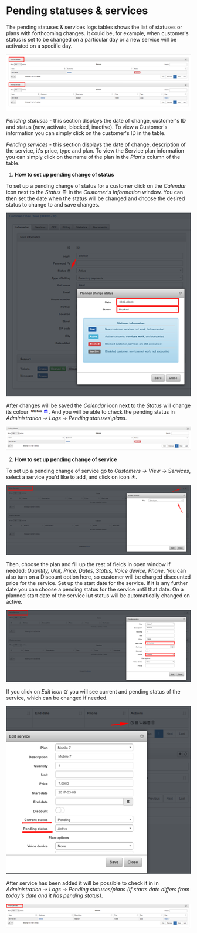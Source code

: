 Pending statuses & services
======================

The pending statuses & services logs tables shows the list of statuses or plans with forthcoming changes.  It could be, for example, when customer's status is set to be changed on a particular day or a new service will be activated on a specific day.

![Pending](pending.png)

*Pending statuses* - this section displays the date of change, customer's ID and status (new, activate, blocked, inactive). To view a Customer's information you can simply click on the customer's ID in the table.

*Pending services* - this section displays the date of change, description of the service, it's price, type and plan. To view the Service plan information you can simply click on the name of the plan in the *Plan's* column of the table.


1. **How to set up pending change of status**

To set up a pending change of status for a customer click on the *Calendar* icon next to the *Status* <icon class="image-icon">![ViewIcon1](view_icon1.png)</icon> in the *Customer's Information* window. You can then set the date when the status will be changed and choose the desired status to change to and save changes.

![Planned change status](planned_change_status.png)

After changes will be saved the *Calendar* icon next to the *Status* will change its colour <icon class="image-icon"> ![ViewIcon2](view_icon2.png)</icon>. And you will be able to check the pending status in *Administration → Logs → Pending statuses\plans*.

![Pending customers](pending_customers.png)


2. **How to set up pending change of service**

To set up a pending change of service go to *Customers → View → Services*, select a service you'd like to add, and click on icon <icon class="image-icon">![ViewIcon3](view_icon3.png)</icon>.

![Create service](create_service.png)

 Then, choose the plan and fill up the rest of fields in open window if needed: *Quantity, Unit, Price, Dates, Status, Voice device, Phone*. You can also turn on a Discount option here, so customer will be charged  discounted price for the service. Set up the start date for the service. If it is any further date you can choose a pending status for the service until that date. On a planned start date of the service iыt status will be automatically changed on active.

![Create service2](create_service2.png)

If you click on *Edit icon* <icon class="image-icon">![ViewIcon4](view_icon4.png)</icon> you will see current and pending status of the service, which can be changed if needed.

![Edit service](edit_service.png)

After service has been added it will be possible to check it in in *Administration → Logs → Pending statuses/plans (if starts date differs from today's date and it has pending status)*.

![Pending services](pending_services.png)
